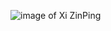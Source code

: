 ![image of Xi ZinPing](https://thumbor.forbes.com/thumbor/fit-in/416x416/filters%3Aformat%28jpg%29/https%3A%2F%2Fspecials-images.forbesimg.com%2Fimageserve%2F5aecccdf31358e612fb80afa%2F0x0.jpg%3Fbackground%3D000000%26cropX1%3D1234%26cropX2%3D3554%26cropY1%3D348%26cropY2%3D2667)
